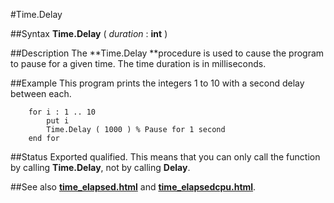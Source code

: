 
#Time.Delay

##Syntax
**Time.Delay** ( _duration_ : **int** )



##Description
The **Time.Delay **procedure is used to cause the program to pause for a given time. The time duration is in milliseconds.



##Example
This program prints the integers 1 to 10 with a second delay between each.


        for i : 1 .. 10
            put i
            Time.Delay ( 1000 ) % Pause for 1 second
        end for
##Status
Exported qualified.
This means that you can only call the function by calling **Time.Delay**, not by calling **Delay**.



##See also
**[time_elapsed.html](Time.Elapsed)** and **[time_elapsedcpu.html](Time.ElapsedCPU)**.


